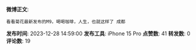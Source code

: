 **微博正文**: 
```
看看菊花最新发布的M9，喝喝咖啡，人生，也就这样了 成都
```
**发布时间**: 2023-12-28 14:59:00
**发布工具**: iPhone 15 Pro
**点赞数**: 41
**转发数**: 0
**评论数**: 19
